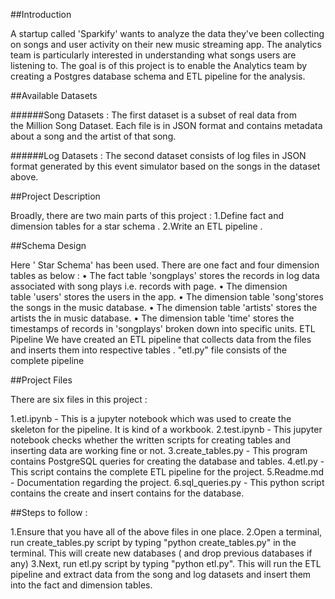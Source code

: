 ##Introduction

A startup called 'Sparkify' wants to analyze the data they've been collecting on songs and user activity on their new music streaming app. The analytics team is particularly interested in understanding what songs users are listening to.  The goal is of this project is to enable the Analytics team by creating a Postgres database schema and ETL pipeline for the analysis. 

##Available Datasets 

######Song Datasets :  The first dataset is a subset of real data from the Million Song Dataset. Each file is in JSON format and contains metadata about a song and the artist of that song. 
 
######Log Datasets : The second dataset consists of log files in JSON format generated by this event simulator based on the songs in the dataset above.

##Project Description

Broadly, there are two main parts of this project :
1.Define fact and dimension tables for a star schema .
2.Write an ETL pipeline .

##Schema Design

Here ' Star Schema' has been used. There are one fact and four dimension tables as below :
• The fact table 'songplays' stores the records in log data associated with song plays i.e. records with page.
• The dimension table 'users' stores the users in the app.
• The dimension table 'song'stores the songs in the music database.
• The dimension table 'artists' stores the artists the in music database.
• The dimension table 'time' stores the timestamps of records in 'songplays' broken down into specific units.
ETL Pipeline
We have created an ETL pipeline that collects data from the files and inserts them into respective tables . "etl.py" file consists of the complete pipeline

##Project Files 

There are six files in this project :

1.etl.ipynb - This is a jupyter notebook which was used to create the skeleton for the pipeline. It is kind of a workbook.
2.test.ipynb - This jupyter notebook checks whether the written scripts for creating tables and inserting data are working fine or not.
3.create_tables.py - This program contains PostgreSQL queries for creating the database and tables.
4.etl.py - This script contains the complete ETL pipeline for the project.
5.Readme.md - Documentation regarding the project.
6.sql_queries.py - This python script contains the create and insert contains for the database.

##Steps to follow :

1.Ensure that you have all of the above files in one place.
2.Open a terminal, run create_tables.py script by typing "python create_tables.py" in the terminal. This will create new databases ( and drop previous databases if any)
3.Next, run etl.py script by typing "python etl.py". This will run the ETL pipeline and extract data from the song and log datasets and insert them into the fact and dimension tables.

